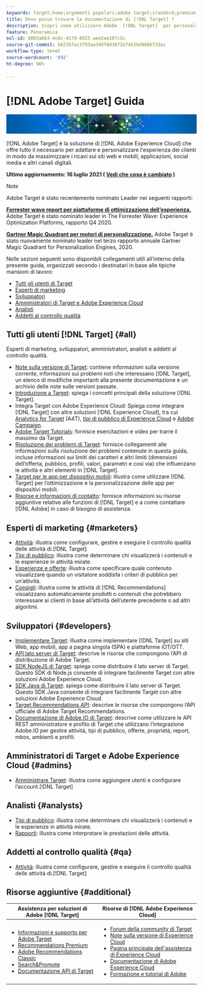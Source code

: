 ```yaml
---
keywords: Target;home;argomenti popolari;adobe target;standard;premium;documentazione target;documentazione adobe target
title: Dove posso trovare la documentazione di [!DNL Target] ?
description: Scopri come utilizzare Adobe  [!DNL Target]  per personalizzare l’esperienza dei clienti al fine di massimizzare i ricavi su siti web e mobili, app e altri canali digitali.
feature: Panoramica
exl-id: 6003a663-4c0c-4179-8025-aee2ae107c5c
source-git-commit: b623b7ac3793aa340f0d3072e7453bd988b733ac
workflow-type: tm+mt
source-wordcount: '692'
ht-degree: 96%

---
```


# [!DNL Adobe Target] Guida

![banner](assets/target-home-banner-simple.png)

[!DNL Adobe Target] è la soluzione di [!DNL Adobe Experience Cloud] che offre tutto il necessario per adattare e personalizzare l&#39;esperienza dei clienti in modo da massimizzare i ricavi sui siti web e mobili, applicazioni, social media e altri canali digitali.

**Ultimo aggiornamento: 16 luglio 2021 ( [Vedi che cosa è cambiato](r-release-notes/doc-change.md) )**

>[!NOTE]
>
>Adobe Target è stato recentemente nominato Leader nei seguenti rapporti:
>
>**[Forrester wave report per piattaforme di ottimizzazione dell’esperienza.](https://blog.adobe.com/en/2020/11/24/adobe-named-leader-in-forrester-wave-report-experience-optimization-platforms.html)** Adobe Target è stato nominato leader in The Forrester Wave: Experience Optimization Platforms, rapporto Q4 2020.
>
>**[Gartner Magic Quadrant per motori di personalizzazione.](https://theblog.adobe.com/adobe-again-named-leader-in-gartner-magic-quadrant-for-personalization-engines/)** Adobe Target è stato nuovamente nominato leader nel terzo rapporto annuale Gartner Magic Quadrant for Personalization Engines, 2020.

Nelle sezioni seguenti sono disponibili collegamenti utili all’interno della presente guida, organizzati secondo i destinatari in base alle tipiche mansioni di lavoro:

- [Tutti gli utenti di Target](#all)
- [Esperti di marketing](#marketers)
- [Sviluppatori](#developers)
- [Amministratori di Target e Adobe Experience Cloud](#admins)
- [Analisti](#analysts)
- [Addetti al controllo qualità](#qa)

## Tutti gli utenti [!DNL Target] {#all}

Esperti di marketing, sviluppatori, amministratori, analisti e addetti al controllo qualità.

- [Note sulla versione di Target](r-release-notes/release-notes.md): contiene informazioni sulla versione corrente, informazioni sui problemi noti che interessano [!DNL Target], un elenco di modifiche importanti alla presente documentazione e un archivio delle note sulle versioni passate.
- [Introduzione a Target](c-intro/intro.md): spiega i concetti principali della soluzione [!DNL Target].
- Integra Target con Adobe Experience Cloud: Spiega come integrare [!DNL Target] con altre soluzioni [!DNL Experience Cloud], tra cui [Analytics for Target](/help/c-integrating-target-with-mac/a4t/a4t.md) (A4T), [tipi di pubblico di Experience Cloud](/help/c-integrating-target-with-mac/mmp.md) e [Adobe Campaign](/help/c-integrating-target-with-mac/campaign-and-target.md).
- [Adobe Target Tutorials](https://experienceleague.adobe.com/docs/target-learn/tutorials/overview.html?lang=it): fornisce esercitazioni e video per trarre il massimo da Target.
- [Risoluzione dei problemi di Target](r-troubleshooting-target/troubleshooting-target.md): fornisce collegamenti alle informazioni sulla risoluzione dei problemi contenute in questa guida, incluse informazioni sui limiti dei caratteri e altri limiti (dimensioni dell’offerta, pubblico, profili, valori, parametri e così via) che influenzano le attività e altri elementi in [!DNL Target].
- [Target per le app per dispositivi mobili](c-target-mobile-app/target-mobile-app.md): illustra come utilizzare [!DNL Target] per l’ottimizzazione e la personalizzazione delle app per dispositivi mobili.
- [Risorse e informazioni di contatto](cmp-resources-and-contact-information.md): fornisce informazioni su risorse aggiuntive relative alle funzioni di [!DNL Target] e a come contattare [!DNL Adobe] in caso di bisogno di assistenza.

## Esperti di marketing {#marketers}

- [Attività](c-activities/activities.md): illustra come configurare, gestire e eseguire il controllo qualità delle attività di.[!DNL Target]
- [Tipi di pubblico](c-target/target.md): illustra come determinare chi visualizzerà i contenuti e le esperienze in attività mirate.
- [Esperienze e offerte](c-experiences/experiences.md): illustra come specificare quale contenuto visualizzare quando un visitatore soddisfa i criteri di pubblico per un’attività.
- [Consigli](c-recommendations/recommendations.md): illustra come le attività di [!DNL Recommendations] visualizzano automaticamente prodotti o contenuti che potrebbero interessare ai clienti in base all’attività dell’utente precedente o ad altri algoritmi.

## Sviluppatori {#developers}

- [Implementare Target](c-implementing-target/implementing-target.md): illustra come implementare [!DNL Target] su siti Web, app mobili, app a pagina singola (SPA) e piattaforme iOT/OTT.
- [API lato server di Target](https://developers.adobetarget.com/api/delivery-api/): descrive le risorse che compongono l’API di distribuzione di Adobe Target.
- [SDK NodeJS di Target](https://github.com/adobe/target-nodejs-sdk): spiega come distribuire il lato server di Target. Questo SDK di Node.js consente di integrare facilmente Target con altre soluzioni Adobe Experience Cloud.
- [SDK Java di Target](https://github.com/adobe/target-java-sdk): spiega come distribuire il lato server di Target. Questo SDK Java consente di integrare facilmente Target con altre soluzioni Adobe Experience Cloud.
- [Target Recommendations API](https://developers.adobetarget.com/api/recommendations/): descrive le risorse che compongono l’API ufficiale di Adobe Target Recommendations.
- [Documentazione di Adobe.IO di Target](http://developers.adobetarget.com/api/#introduction): descrive come utilizzare le API REST amministratore e profilo di Target che utilizzano l’integrazione Adobe.IO per gestire attività, tipi di pubblico, offerte, proprietà, report, mbox, ambienti e profili.

## Amministratori di Target e Adobe Experience Cloud {#admins}

- [Amministrare Target](administrating-target/administrating-target.md): illustra come aggiungere utenti e configurare l’account.[!DNL Target]

## Analisti {#analysts}

- [Tipi di pubblico](c-target/target.md): illustra come determinare chi visualizzerà i contenuti e le esperienze in attività mirate.
- [Rapporti](c-reports/reports.md): illustra come interpretare le prestazioni delle attività.

## Addetti al controllo qualità {#qa}

- [Attività](c-activities/activities.md): illustra come configurare, gestire e eseguire il controllo qualità delle attività di.[!DNL Target]

## Risorse aggiuntive {#additional}

| Assistenza per soluzioni di Adobe [!DNL Target] | Risorse di [!DNL Adobe Experience Cloud] |
|--- |--- |
| <ul><li>[Informazioni e supporto per Adobe Target](https://helpx.adobe.com/it/support/target.html)</li><li>[Recommendations Premium](c-recommendations/recommendations.md)</li><li>[Adobe Recommendations Classic](/help/assets/adobe-recommendations-classic.pdf)</li><li>[Search&amp;Promote](https://experienceleague.adobe.com/docs/search-promote/using/sp-home.html?lang=it)</li><li>[Documentazione API di Target](c-implementing-target/c-api-and-sdk-overview/api-and-sdk-overview.md)</li></ul> | <ul><li>[Forum della community di Target](https://forums.adobe.com/community/experience-cloud/marketing-cloud/target)</li><li>[Note sulla versione di Experience Cloud](https://experienceleague.adobe.com/docs/release-notes/experience-cloud/current.html?lang=it)</li><li>[Pagina principale dell&#39;assistenza di Experience Cloud](https://helpx.adobe.com/it/support/experience-cloud.html)</li><li>[Documentazione di Adobe Experience Cloud](https://experienceleague.adobe.com/docs/experience-cloud/user-guides/home.html?lang=it)</li><li>[Formazione e tutorial di Adobe](https://helpx.adobe.com/it/learning.html?promoid=KAUDK)</li></ul> |  |
